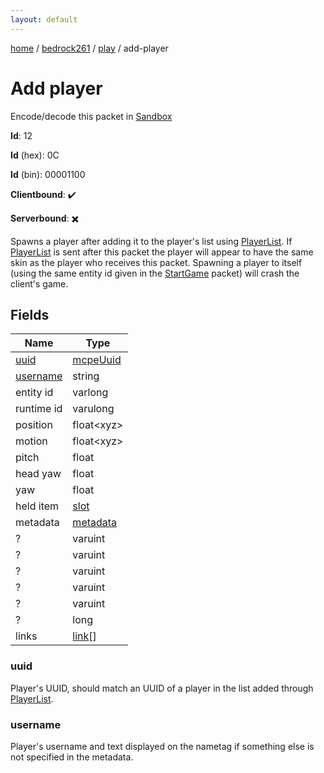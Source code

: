 ```yaml
---
layout: default
---
```


[home](/)  /  [bedrock261](/protocol/bedrock261)  /  [play](/protocol/bedrock261/play)  /  add-player

# Add player

Encode/decode this packet in [Sandbox](../../../sandbox/bedrock261#Play.AddPlayer)

**Id**: 12

**Id** (hex): 0C

**Id** (bin): 00001100

**Clientbound**: ✔️

**Serverbound**: ✖️

Spawns a player after adding it to the player's list using [PlayerList](#play_player-list). If [PlayerList](#play_player-list) is sent after this packet the player will appear to have the same skin as the player who receives this packet.
Spawning a player to itself (using the same entity id given in the [StartGame](#play_start-game) packet) will crash the client's game.

## Fields

Name | Type
---|---
[uuid](#uuid) | [mcpeUuid](/protocol/bedrock261/types/mcpe-uuid)
[username](#username) | string
entity id | varlong
runtime id | varulong
position | float&lt;xyz&gt;
motion | float&lt;xyz&gt;
pitch | float
head yaw | float
yaw | float
held item | [slot](/protocol/bedrock261/types/slot)
metadata | [metadata](/protocol/bedrock261/metadata)
? | varuint
? | varuint
? | varuint
? | varuint
? | varuint
? | long
links | [link](/protocol/bedrock261/types/link)[]

### uuid

Player's UUID, should match an UUID of a player in the list added through [PlayerList](#play_player-list).

### username

Player's username and text displayed on the nametag if something else is not specified in the metadata.
